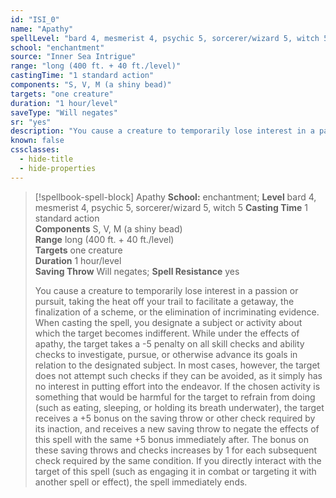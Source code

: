 ```yaml
---
id: "ISI_0"
name: "Apathy"
spellLevel: "bard 4, mesmerist 4, psychic 5, sorcerer/wizard 5, witch 5"
school: "enchantment"
source: "Inner Sea Intrigue"
range: "long (400 ft. + 40 ft./level)"
castingTime: "1 standard action"
components: "S, V, M (a shiny bead)"
targets: "one creature"
duration: "1 hour/level"
saveType: "Will negates"
sr: "yes"
description: "You cause a creature to temporarily lose interest in a passion or pursuit, taking the heat off your trail to facilitate a getaway, the finalization of a scheme, or the elimination of incriminating evidence. When casting the spell, you designate a subject or activity about which the target becomes indifferent. While under the effects of apathy, the target takes a -5 penalty on all skill checks and ability checks to investigate, pursue, or otherwise advance its goals in relation to the designated subject. In most cases, however, the target does not attempt such checks if they can be avoided, as it simply has no interest in putting effort into the endeavor.  If the chosen activity is something that would be harmful for the target to refrain from doing (such as eating, sleeping, or holding its breath underwater), the target receives a +5 bonus on the saving throw or other check required by its inaction, and receives a new saving throw to negate the effects of this spell with the same +5 bonus immediately after. The bonus on these saving throws and checks increases by 1 for each subsequent check required by the same condition. If you directly interact with the target of this spell (such as engaging it in combat or targeting it with another spell or effect), the spell immediately ends."
known: false
cssclasses:
  - hide-title
  - hide-properties
---
```


> [!spellbook-spell-block] Apathy
> **School:** enchantment; **Level** bard 4, mesmerist 4, psychic 5, sorcerer/wizard 5, witch 5
> **Casting Time** 1 standard action  
> **Components** S, V, M (a shiny bead)  
> **Range** long (400 ft. + 40 ft./level)  
> **Targets** one creature  
> **Duration** 1 hour/level  
> **Saving Throw** Will negates; **Spell Resistance** yes
> 
> You cause a creature to temporarily lose interest in a passion or pursuit, taking the heat off your trail to facilitate a getaway, the finalization of a scheme, or the elimination of incriminating evidence. When casting the spell, you designate a subject or activity about which the target becomes indifferent. While under the effects of apathy, the target takes a -5 penalty on all skill checks and ability checks to investigate, pursue, or otherwise advance its goals in relation to the designated subject. In most cases, however, the target does not attempt such checks if they can be avoided, as it simply has no interest in putting effort into the endeavor.  If the chosen activity is something that would be harmful for the target to refrain from doing (such as eating, sleeping, or holding its breath underwater), the target receives a +5 bonus on the saving throw or other check required by its inaction, and receives a new saving throw to negate the effects of this spell with the same +5 bonus immediately after. The bonus on these saving throws and checks increases by 1 for each subsequent check required by the same condition. If you directly interact with the target of this spell (such as engaging it in combat or targeting it with another spell or effect), the spell immediately ends.